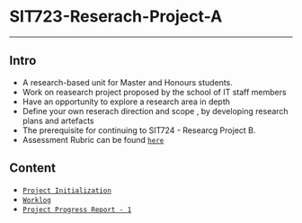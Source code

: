 # SIT723-Reserach-Project-A
---
## Intro
- A research-based unit for Master and Honours students.
- Work on reasearch project proposed by the school of IT staff members
- Have an opportunity to explore a research area in depth
- Define your own reserach direction and scope , by developing research plans and artefacts
- The prerequisite for continuing to SIT724 - Researcg Project B.
- Assessment Rubric can be found [`here`](Week2/Ontrack/2.1P-resources/Assessment_Rubric_SIT723_724_T2_2021.xlsx)



## Content
- [`Project Initialization`](./Week1/ontrack_1.1p/1.1P-resources/1.1P-Project-Initiation.docx)
- [`Worklog`](Week1/ontrack_1.1p/1.1P-resources/1.1P-Worklog_Template.xlsx)
- [`Project Progress Report - 1`](Week2/Ontrack/2.1P-resources/2.1P-Project-Progress-Report.docx)